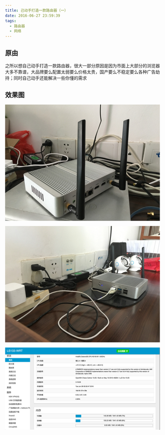 ```yaml
---
title: 己动手打造一款路由器（一）
date: 2016-06-27 23:59:39
tags:
  - 路由器
  - 网络
---
```


## 原由

之所以想自己动手打造一款路由器，很大一部分原因是因为市面上大部分的浏览器大多不靠谱，大品牌要么配置太弱要么价格太贵，国产要么不稳定要么各种广告劫持；同时自己动手还能解决一些你懂的需求

## 效果图

![摆拍](../assets/wrt/p1.jpg)

![摆拍2](../assets/wrt/p2.jpg)

![管理界面](../assets/wrt/p3.jpg)



